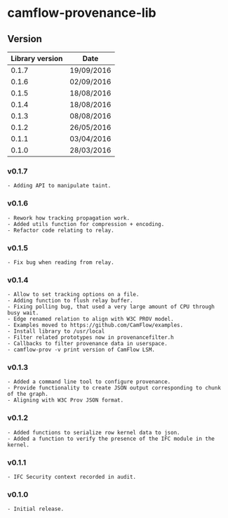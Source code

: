 # camflow-provenance-lib

## Version

| Library version | Date       |
| --------------- | ---------- |
| 0.1.7           | 19/09/2016 |
| 0.1.6           | 02/09/2016 |
| 0.1.5           | 18/08/2016 |
| 0.1.4           | 18/08/2016 |
| 0.1.3           | 08/08/2016 |
| 0.1.2           | 26/05/2016 |
| 0.1.1           | 03/04/2016 |
| 0.1.0           | 28/03/2016 |

### v0.1.7
```
- Adding API to manipulate taint.
```

### v0.1.6
```
- Rework how tracking propagation work.
- Added utils function for compression + encoding.
- Refactor code relating to relay.
```


### v0.1.5

```
- Fix bug when reading from relay.
```


### v0.1.4

```
- Allow to set tracking options on a file.
- Adding function to flush relay buffer.
- Fixing polling bug, that used a very large amount of CPU through busy wait.
- Edge renamed relation to align with W3C PROV model.
- Examples moved to https://github.com/CamFlow/examples.
- Install library to /usr/local
- Filter related prototypes now in provenancefilter.h
- Callbacks to filter provenance data in userspace.
- camflow-prov -v print version of CamFlow LSM.
```

### v0.1.3

```
- Added a command line tool to configure provenance.
- Provide functionality to create JSON output corresponding to chunk of the graph.
- Aligning with W3C Prov JSON format.
```

### v0.1.2

```
- Added functions to serialize row kernel data to json.
- Added a function to verify the presence of the IFC module in the kernel.
```

### v0.1.1

```
- IFC Security context recorded in audit.
```

### v0.1.0

```
- Initial release.
```
